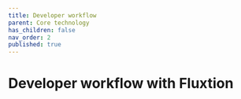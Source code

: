 ```yaml
---
title: Developer workflow
parent: Core technology
has_children: false
nav_order: 2
published: true
---
```



# Developer workflow with Fluxtion